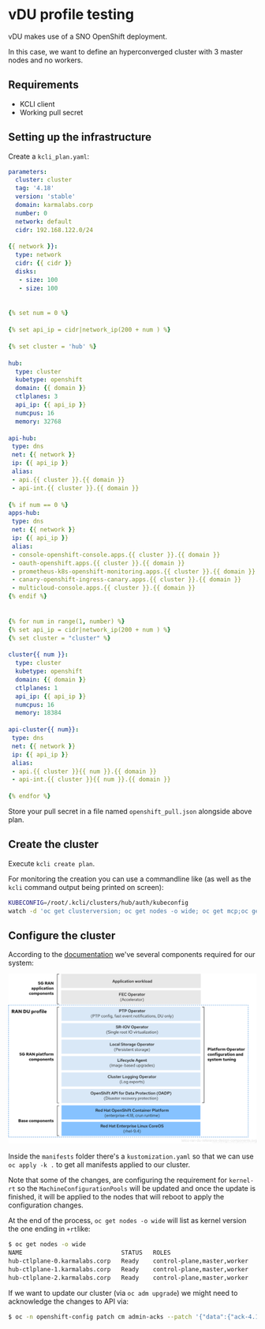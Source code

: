# vDU profile testing

vDU makes use of a SNO OpenShift deployment.

In this case, we want to define an hyperconverged cluster with 3 master nodes and no workers.

## Requirements

- KCLI client
- Working pull secret

## Setting up the infrastructure

Create a `kcli_plan.yaml`:

```yaml
parameters:
  cluster: cluster
  tag: '4.18'
  version: 'stable'
  domain: karmalabs.corp
  number: 0
  network: default
  cidr: 192.168.122.0/24

{{ network }}:
  type: network
  cidr: {{ cidr }}
  disks:
   - size: 100
   - size: 100


{% set num = 0 %}

{% set api_ip = cidr|network_ip(200 + num ) %}

{% set cluster = 'hub' %}

hub:
  type: cluster
  kubetype: openshift
  domain: {{ domain }}
  ctlplanes: 3
  api_ip: {{ api_ip }}
  numcpus: 16
  memory: 32768

api-hub:
 type: dns
 net: {{ network }}
 ip: {{ api_ip }}
 alias:
 - api.{{ cluster }}.{{ domain }}
 - api-int.{{ cluster }}.{{ domain }}

{% if num == 0 %}
apps-hub:
 type: dns
 net: {{ network }}
 ip: {{ api_ip }}
 alias:
 - console-openshift-console.apps.{{ cluster }}.{{ domain }}
 - oauth-openshift.apps.{{ cluster }}.{{ domain }}
 - prometheus-k8s-openshift-monitoring.apps.{{ cluster }}.{{ domain }}
 - canary-openshift-ingress-canary.apps.{{ cluster }}.{{ domain }}
 - multicloud-console.apps.{{ cluster }}.{{ domain }}
{% endif %}


{% for num in range(1, number) %}
{% set api_ip = cidr|network_ip(200 + num ) %}
{% set cluster = "cluster" %}

cluster{{ num }}:
  type: cluster
  kubetype: openshift
  domain: {{ domain }}
  ctlplanes: 1
  api_ip: {{ api_ip }}
  numcpus: 16
  memory: 18384

api-cluster{{ num}}:
 type: dns
 net: {{ network }}
 ip: {{ api_ip }}
 alias:
 - api.{{ cluster }}{{ num }}.{{ domain }}
 - api-int.{{ cluster }}{{ num }}.{{ domain }}

{% endfor %}

```

Store your pull secret in a file named `openshift_pull.json` alongside above plan.

## Create the cluster

Execute `kcli create plan`.

For monitoring the creation you can use a commandline like (as well as the `kcli` command output being printed on screen):

```sh
KUBECONFIG=/root/.kcli/clusters/hub/auth/kubeconfig
watch -d 'oc get clusterversion; oc get nodes -o wide; oc get mcp;oc get co'
```

## Configure the cluster

According to the [documentation](https://docs.redhat.com/en/documentation/openshift_container_platform/4.18/html-single/scalability_and_performance/index#telco-ran-du-reference-design-components_telco-ran-du) we've several components required for our system:

![DU Profile schema](du.png)

Inside the `manifests` folder there's a `kustomization.yaml` so that we can use `oc apply -k .` to get all manifests applied to our cluster.

Note that some of the changes, are configuring the requirement for `kernel-rt` so the `MachineConfigurationPools` will be updated and once the update is finished, it will be applied to the nodes that will reboot to apply the configuration changes.

At the end of the process, `oc get nodes -o wide` will list as kernel version the one ending in `+rt`like:

```sh
$ oc get nodes -o wide
NAME                            STATUS   ROLES                         AGE     VERSION   INTERNAL-IP       EXTERNAL-IP   OS-IMAGE                                                KERNEL-VERSION                    CONTAINER-RUNTIME
hub-ctlplane-0.karmalabs.corp   Ready    control-plane,master,worker   5d22h   v1.31.8   192.168.122.8     <none>        Red Hat Enterprise Linux CoreOS 418.94.202505062142-0   5.14.0-427.68.1.el9_4.x86_64+rt   cri-o://1.31.8-3.rhaos4.18.gitf0f6e96.el9
hub-ctlplane-1.karmalabs.corp   Ready    control-plane,master,worker   5d22h   v1.31.8   192.168.122.228   <none>        Red Hat Enterprise Linux CoreOS 418.94.202505062142-0   5.14.0-427.68.1.el9_4.x86_64+rt   cri-o://1.31.8-3.rhaos4.18.gitf0f6e96.el9
hub-ctlplane-2.karmalabs.corp   Ready    control-plane,master,worker   5d22h   v1.31.8   192.168.122.97    <none>        Red Hat Enterprise Linux CoreOS 418.94.202505062142-0   5.14.0-427.68.1.el9_4.x86_64+rt   cri-o://1.31.8-3.rhaos4.18.gitf0f6e96.el9
```

If we want to update our cluster (via `oc adm upgrade`) we might need to acknowledge the changes to API via:

```sh
$ oc -n openshift-config patch cm admin-acks --patch '{"data":{"ack-4.18-kube-1.32-api-removals-in-4.19":"true"}}' --type=merge
```
